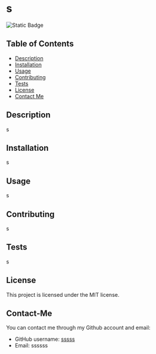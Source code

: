# s
  
  ![Static Badge](https://img.shields.io/badge/license-MIT-blue)
  
  ## Table of Contents
  * [Description](#description)
  * [Installation](#installation)
  * [Usage](#usage)
  * [Contributing](#contributing)
  * [Tests](#tests)
  * [License](#license)
  * [Contact Me](#contact-me)
  
  ## Description
  s
  ## Installation
  s
  ## Usage
  s
  ## Contributing
  s
  ## Tests
  s
  ## License
  This project is licensed under the MIT license.
  ## Contact-Me
  You can contact me through my Github account and email:
  * GitHub username: [sssss](github.com/sssss)
  * Email: ssssss

